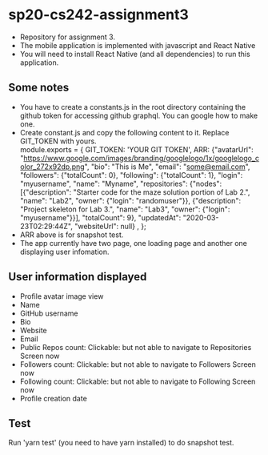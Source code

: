 # sp20-cs242-assignment3

- Repository for assignment 3.
- The mobile application is implemented with javascript and React Native
- You will need to install React Native (and all dependencies)  to run this application.

## Some notes
- You have to create a constants.js in the root directory containing the github token for accessing github graphql. You can google how to make one.
- Create constant.js and copy the following content to it. Replace GIT_TOKEN with yours.  
module.exports = {
  GIT_TOKEN: 'YOUR GIT TOKEN',
  ARR: {"avatarUrl": "https://www.google.com/images/branding/googlelogo/1x/googlelogo_color_272x92dp.png", "bio": "This is Me", "email": "some@email.com", "followers": {"totalCount": 0}, "following": {"totalCount": 1}, "login": "myusername", "name": "Myname", "repositories": {"nodes": [{"description": "Starter code for the maze solution portion of Lab 2.", "name": "Lab2", "owner": {"login": "randomuser"}}, {"description": "Project skeleton for Lab 3.", "name": "Lab3", "owner": {"login": "myusername"}}], "totalCount": 9}, "updatedAt": "2020-03-23T02:29:44Z", "websiteUrl": null}
,
};
- ARR above is for snapshot test.
- The app currently have two page, one loading page and another one displaying user infomation.

## User information displayed
- Profile avatar image view
- Name
- GitHub username
- Bio
- Website
- Email
- Public Repos count: Clickable: but not able to navigate to Repositories Screen now
- Followers count: Clickable: but not able to navigate to Followers Screen now
- Following count: Clickable: but not able to navigate to Following Screen now
- Profile creation date

## Test
Run 'yarn test' (you need to have yarn installed) to do snapshot test.
